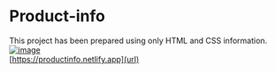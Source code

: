 # Product-info
This project has been prepared using only HTML and CSS information.
[![image](https://github.com/Basakkayaa/Product--nfo/assets/107078324/7111d03b-0853-4b9a-bee6-5b47c8cfd28b)
](url)
<br>
[https://productinfo.netlify.app](url)
